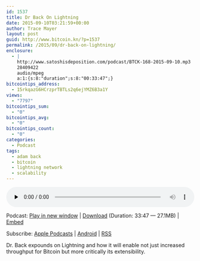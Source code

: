 ```yaml
---
id: 1537
title: Dr Back On Lightning
date: 2015-09-10T03:21:59+00:00
author: Trace Mayer
layout: post
guid: http://www.bitcoin.kn/?p=1537
permalink: /2015/09/dr-back-on-lightning/
enclosure:
  - |
    http://www.satoshisdeposition.com/podcast/BTCK-168-2015-09-10.mp3
    28409422
    audio/mpeg
    a:1:{s:8:"duration";s:8:"00:33:47";}
bitcointips_address:
  - 15rkqazG6HCrzprTBTLs2q6ejYMZ6B3a1Y
views:
  - "7797"
bitcointips_sum:
  - "0"
bitcointips_avg:
  - "0"
bitcointips_count:
  - "0"
categories:
  - Podcast
tags:
  - adam back
  - bitcoin
  - lightning network
  - scalability
---
```

<!--powerpress_player-->

<div class="powerpress_player" id="powerpress_player_5760">
  <audio class="wp-audio-shortcode" id="audio-1537-171" preload="none" style="width: 100%;" controls="controls"><source type="audio/mpeg" src="http://media.blubrry.com/bitcoinruntogold/p/www.satoshisdeposition.com/podcast/BTCK-168-2015-09-10.mp3?_=171" /><a href="http://media.blubrry.com/bitcoinruntogold/p/www.satoshisdeposition.com/podcast/BTCK-168-2015-09-10.mp3">http://media.blubrry.com/bitcoinruntogold/p/www.satoshisdeposition.com/podcast/BTCK-168-2015-09-10.mp3</a></audio>
</div>

<p class="powerpress_links powerpress_links_mp3">
  Podcast: <a href="http://media.blubrry.com/bitcoinruntogold/p/www.satoshisdeposition.com/podcast/BTCK-168-2015-09-10.mp3" class="powerpress_link_pinw" target="_blank" title="Play in new window" onclick="return powerpress_pinw('https://www.bitcoin.kn/?powerpress_pinw=1537-podcast');" rel="nofollow">Play in new window</a> | <a href="http://media.blubrry.com/bitcoinruntogold/s/www.satoshisdeposition.com/podcast/BTCK-168-2015-09-10.mp3" class="powerpress_link_d" title="Download" rel="nofollow" download="BTCK-168-2015-09-10.mp3">Download</a> (Duration: 33:47 &#8212; 27.1MB) | <a href="#" class="powerpress_link_e" title="Embed" onclick="return powerpress_show_embed('1537-podcast');" rel="nofollow">Embed</a>
</p>

<p class="powerpress_embed_box" id="powerpress_embed_1537-podcast" style="display: none;">
  <input id="powerpress_embed_1537-podcast_t" type="text" value="<iframe width=&quot;320&quot; height=&quot;30&quot; src=&quot;https://www.bitcoin.kn/?powerpress_embed=1537-podcast&amp;powerpress_player=mediaelement-audio&quot; frameborder=&quot;0&quot; scrolling=&quot;no&quot;></iframe>" onclick="javascript: this.select();" onfocus="javascript: this.select();" style="width: 70%;" readOnly />
</p>

<p class="powerpress_links powerpress_subscribe_links">
  Subscribe: <a href="https://itunes.apple.com/WebObjects/MZStore.woa/wa/viewPodcast?id=301670981&mt=2&ls=1#episodeGuid=http%3A%2F%2Fwww.bitcoin.kn%2F%3Fp%3D1537" class="powerpress_link_subscribe powerpress_link_subscribe_itunes" title="Subscribe on Apple Podcasts" rel="nofollow">Apple Podcasts</a> | <a href="https://subscribeonandroid.com/www.bitcoin.kn/feed/podcast/" class="powerpress_link_subscribe powerpress_link_subscribe_android" title="Subscribe on Android" rel="nofollow">Android</a> | <a href="https://www.bitcoin.kn/feed/podcast/" class="powerpress_link_subscribe powerpress_link_subscribe_rss" title="Subscribe via RSS" rel="nofollow">RSS</a>
</p>

Dr. Back expounds on Lightning and how it will enable not just increased throughput for Bitcoin but more critically its extensibility.
